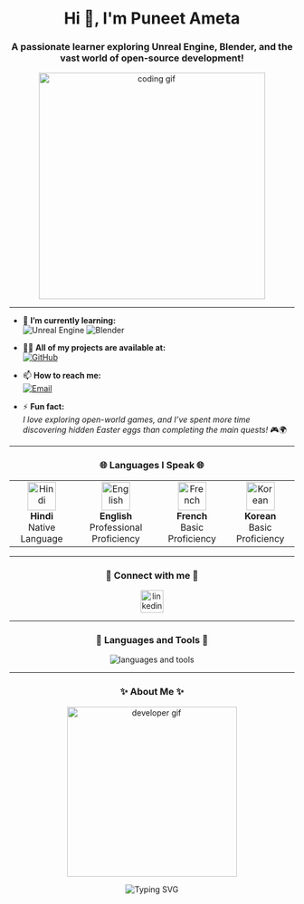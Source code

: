<h1 align="center">Hi 👋, I'm Puneet Ameta</h1>
<h3 align="center">A passionate learner exploring Unreal Engine, Blender, and the vast world of open-source development!</h3>

<p align="center">
  <img src="https://media.giphy.com/media/f3iwJFOVOwuy7K6FFw/giphy.gif" alt="coding gif" width="400"/>
</p>

---

- 🌱 **I’m currently learning:**  
  ![Unreal Engine](https://img.shields.io/badge/Unreal%20Engine-3E64E3?style=flat&logo=unrealengine&logoColor=white) ![Blender](https://img.shields.io/badge/Blender-F5792A?style=flat&logo=blender&logoColor=white)

- 👨‍💻 **All of my projects are available at:**  
  [![GitHub](https://img.shields.io/badge/-My%20GitHub-181717?style=flat&logo=github&logoColor=white)](https://github.com/PUNEET-AMETA)

- 📫 **How to reach me:**  
  [![Email](https://img.shields.io/badge/-ametapuneet04@gmail.com-D14836?style=flat&logo=gmail&logoColor=white)](mailto:ametapuneet04@gmail.com)

- ⚡ **Fun fact:**  
  *I love exploring open-world games, and I’ve spent more time discovering hidden Easter eggs than completing the main quests!* 🎮🌍

---

<h3 align="center">🌐 Languages I Speak 🌐</h3>
<table align="center">
  <tr>
    <td align="center">
      <img src="https://upload.wikimedia.org/wikipedia/commons/thumb/4/41/Flag_of_India.svg/1200px-Flag_of_India.svg.png" alt="Hindi" width="50">
      <br><strong>Hindi</strong><br>
      <span>Native Language</span>
    </td>
    <td align="center">
      <img src="https://upload.wikimedia.org/wikipedia/en/a/ae/Flag_of_the_United_Kingdom.svg" alt="English" width="50">
      <br><strong>English</strong><br>
      <span>Professional Proficiency</span>
    </td>
    <td align="center">
      <img src="https://upload.wikimedia.org/wikipedia/commons/thumb/c/c3/Flag_of_France.svg/1200px-Flag_of_France.svg.png" alt="French" width="50">
      <br><strong>French</strong><br>
      <span>Basic Proficiency</span>
    </td>
    <td align="center">
      <img src="https://upload.wikimedia.org/wikipedia/commons/thumb/0/09/Flag_of_South_Korea.svg/1200px-Flag_of_South_Korea.svg.png" alt="Korean" width="50">
      <br><strong>Korean</strong><br>
      <span>Basic Proficiency</span>
    </td>
  </tr>
</table>

---

<h3 align="center">🌟 Connect with me 🌟</h3>
<p align="center">
  <a href="https://www.linkedin.com/in/puneet-ameta-531a35324" target="_blank">
    <img align="center" src="https://cdn.jsdelivr.net/npm/simple-icons@v3/icons/linkedin.svg" alt="linkedin" height="40" width="40" />
  </a>
</p>

---

<h3 align="center">🚀 Languages and Tools 🚀</h3>
<p align="center">
  <img src="https://skillicons.dev/icons?i=arduino,aws,figma,java,linux,matlab,mysql,opencv,pandas,python,scikit-learn,tensorflow&theme=dark" alt="languages and tools" />
</p>

---

<h3 align="center">✨ About Me ✨</h3>
<p align="center">
  <img src="https://media.giphy.com/media/du3J3cXyzhj75IOgvA/giphy.gif" alt="developer gif" width="300"/>
</p>


<p align="center">
  <img src="https://readme-typing-svg.herokuapp.com?font=Fira+Code&pause=1000&color=00C7A1&width=435&lines=Let's+build+something+amazing!+🚀" alt="Typing SVG" />
</p>
